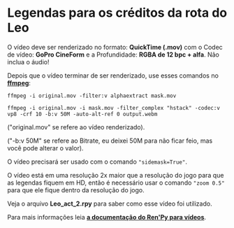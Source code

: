 # Legendas para os créditos da rota do Leo

O vídeo deve ser renderizado no formato: **QuickTime (.mov)** com o Codec de vídeo: **GoPro CineForm** e a Profundidade: **RGBA de 12 bpc + alfa**. Não inclua o áudio!

Depois que o vídeo terminar de ser renderizado, use esses comandos no **[ffmpeg](https://github.com/GyanD/codexffmpeg)**:

`ffmpeg -i original.mov -filter:v alphaextract mask.mov`

`ffmpeg -i original.mov -i mask.mov -filter_complex "hstack" -codec:v vp8 -crf 10 -b:v 50M -auto-alt-ref 0 output.webm`

("original.mov" se refere ao vídeo renderizado).

("-b:v 50M" se refere ao Bitrate, eu deixei 50M para não ficar feio, mas você pode alterar o valor).

O vídeo precisará ser usado com o comando `"sidemask=True"`.

O vídeo está em uma resolução 2x maior que a resolução do jogo para que as legendas fiquem em HD, então é necessário usar o comando `"zoom 0.5"` para que ele fique dentro da resolução do jogo.

Veja o arquivo **Leo_act_2.rpy** para saber como esse vídeo foi utilizado.

Para mais informações leia **[a documentação do Ren'Py para vídeos](https://www.renpy.org/doc/html/movie.html)**.